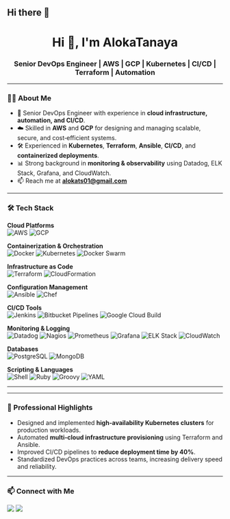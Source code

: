 ## Hi there 👋
<h1 align="center">Hi 👋, I'm AlokaTanaya</h1>
<h3 align="center">Senior DevOps Engineer | AWS | GCP | Kubernetes | CI/CD | Terraform | Automation</h3>

---

### 👨‍💻 About Me
- 💼 Senior DevOps Engineer with experience in **cloud infrastructure, automation, and CI/CD**.
- ☁️ Skilled in **AWS** and **GCP** for designing and managing scalable, secure, and cost‑efficient systems.
- 🛠️ Experienced in **Kubernetes**, **Terraform**, **Ansible**, **CI/CD**, and **containerized deployments**.
- 📊 Strong background in **monitoring & observability** using Datadog, ELK Stack, Grafana, and CloudWatch.
- 📫 Reach me at **alokats01@gmail.com**

---

### 🛠️ Tech Stack

**Cloud Platforms**  
![AWS](https://img.shields.io/badge/AWS-FF9900?style=for-the-badge&logo=amazon-aws&logoColor=white)
![GCP](https://img.shields.io/badge/GCP-4285F4?style=for-the-badge&logo=google-cloud&logoColor=white)

**Containerization & Orchestration**  
![Docker](https://img.shields.io/badge/Docker-2496ED?style=for-the-badge&logo=docker&logoColor=white)
![Kubernetes](https://img.shields.io/badge/Kubernetes-326CE5?style=for-the-badge&logo=kubernetes&logoColor=white)
![Docker Swarm](https://img.shields.io/badge/Docker%20Swarm-2496ED?style=for-the-badge&logo=docker&logoColor=white)

**Infrastructure as Code**  
![Terraform](https://img.shields.io/badge/Terraform-844FBA?style=for-the-badge&logo=terraform&logoColor=white)
![CloudFormation](https://img.shields.io/badge/CloudFormation-FF4F8B?style=for-the-badge&logo=amazon-aws&logoColor=white)

**Configuration Management**  
![Ansible](https://img.shields.io/badge/Ansible-EE0000?style=for-the-badge&logo=ansible&logoColor=white)
![Chef](https://img.shields.io/badge/Chef-F09820?style=for-the-badge&logo=chef&logoColor=white)

**CI/CD Tools**  
![Jenkins](https://img.shields.io/badge/Jenkins-D24939?style=for-the-badge&logo=jenkins&logoColor=white)
![Bitbucket Pipelines](https://img.shields.io/badge/Bitbucket%20Pipelines-0052CC?style=for-the-badge&logo=bitbucket&logoColor=white)
![Google Cloud Build](https://img.shields.io/badge/Google%20Cloud%20Build-4285F4?style=for-the-badge&logo=google-cloud&logoColor=white)

**Monitoring & Logging**  
![Datadog](https://img.shields.io/badge/Datadog-632CA6?style=for-the-badge&logo=datadog&logoColor=white)
![Nagios](https://img.shields.io/badge/Nagios-000000?style=for-the-badge&logo=nagios&logoColor=white)
![Prometheus](https://img.shields.io/badge/Prometheus-E6522C?style=for-the-badge&logo=prometheus&logoColor=white)
![Grafana](https://img.shields.io/badge/Grafana-F46800?style=for-the-badge&logo=grafana&logoColor=white)
![ELK Stack](https://img.shields.io/badge/ELK%20Stack-005571?style=for-the-badge&logo=elastic&logoColor=white)
![CloudWatch](https://img.shields.io/badge/CloudWatch-FF4F8B?style=for-the-badge&logo=amazon-aws&logoColor=white)

**Databases**  
![PostgreSQL](https://img.shields.io/badge/PostgreSQL-336791?style=for-the-badge&logo=postgresql&logoColor=white)
![MongoDB](https://img.shields.io/badge/MongoDB-47A248?style=for-the-badge&logo=mongodb&logoColor=white)

**Scripting & Languages**  
![Shell](https://img.shields.io/badge/Shell_Script-121011?style=for-the-badge&logo=gnu-bash&logoColor=white)
![Ruby](https://img.shields.io/badge/Ruby-CC342D?style=for-the-badge&logo=ruby&logoColor=white)
![Groovy](https://img.shields.io/badge/Groovy-4298B8?style=for-the-badge&logo=apache-groovy&logoColor=white)
![YAML](https://img.shields.io/badge/YAML-CB171E?style=for-the-badge&logo=yaml&logoColor=white)

---


---

### 📌 Professional Highlights
- Designed and implemented **high‑availability Kubernetes clusters** for production workloads.  
- Automated **multi‑cloud infrastructure provisioning** using Terraform and Ansible.  
- Improved CI/CD pipelines to **reduce deployment time by 40%**.  
- Standardized DevOps practices across teams, increasing delivery speed and reliability.  

---

### 📫 Connect with Me
<p align="left">
<a href="https://linkedin.com/in/alokatanaya-t-s-4057b01aa" target="_blank"><img src="https://img.shields.io/badge/LinkedIn-0077B5?style=for-the-badge&logo=linkedin&logoColor=white"/></a>
<a href="mailto:alokats01@gmail.com"><img src="https://img.shields.io/badge/Email-D14836?style=for-the-badge&logo=gmail&logoColor=white"/></a>
</p>

<!--
**aloka-ts/aloka-ts** is a ✨ _special_ ✨ repository because its `README.md` (this file) appears on your GitHub profile.

Here are some ideas to get you started:

- 🔭 I’m currently working on ...
- 🌱 I’m currently learning ...
- 👯 I’m looking to collaborate on ...
- 🤔 I’m looking for help with ...
- 💬 Ask me about ...
- 📫 How to reach me: ...
- 😄 Pronouns: ...
- ⚡ Fun fact: ...
-->
